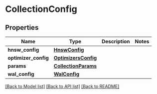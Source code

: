 # CollectionConfig

## Properties
Name | Type | Description | Notes
------------ | ------------- | ------------- | -------------
**hnsw_config** | [**HnswConfig**](HnswConfig.md) |  | 
**optimizer_config** | [**OptimizersConfig**](OptimizersConfig.md) |  | 
**params** | [**CollectionParams**](CollectionParams.md) |  | 
**wal_config** | [**WalConfig**](WalConfig.md) |  | 

[[Back to Model list]](../README.md#documentation-for-models) [[Back to API list]](../README.md#documentation-for-api-endpoints) [[Back to README]](../README.md)


